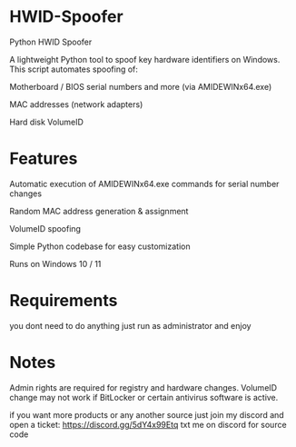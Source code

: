 # HWID-Spoofer

Python HWID Spoofer

A lightweight Python tool to spoof key hardware identifiers on Windows.
This script automates spoofing of:

Motherboard / BIOS serial numbers and more (via AMIDEWINx64.exe)

MAC addresses (network adapters)

Hard disk VolumeID

# Features

Automatic execution of AMIDEWINx64.exe commands for serial number changes

Random MAC address generation & assignment

VolumeID spoofing

Simple Python codebase for easy customization

Runs on Windows 10 / 11

# Requirements
you dont need to do anything just run as administrator and enjoy


# Notes

Admin rights are required for registry and hardware changes.
VolumeID change may not work if BitLocker or certain antivirus software is active.

if you want more products or any another source just join my discord and open a ticket: https://discord.gg/5dY4x99Etq
txt me on discord for source code
